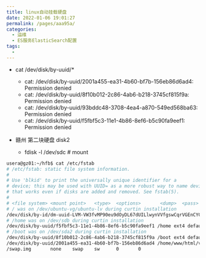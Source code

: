 ```yaml
---
title: linux自动挂载硬盘
date: 2022-01-06 19:01:27
permalink: /pages/aaa95a/
categories:
  - 运维
  - ES服务ElasticSearch配置
tags:
  - 
---
```



* cat /dev/disk/by-uuid/*
  * cat: /dev/disk/by-uuid/2001a455-ea31-4b60-bf7b-156eb86d6ad4: Permission denied
  * cat: /dev/disk/by-uuid/8f10b012-2c86-4ab6-b218-3745cf815f9a: Permission denied
  * cat: /dev/disk/by-uuid/93bddc48-3708-4ea4-a870-549ed568ba63: Permission denied
  * cat: /dev/disk/by-uuid/f5fbf5c3-11e1-4b86-8ef6-b5c90fa9eef1: Permission denied

* 赣州 第二块硬盘 disk2
  * fdisk -l /dev/sdc  # mount 

``` bash
usera@gz01:~/hfb$ cat /etc/fstab 
# /etc/fstab: static file system information.
#
# Use 'blkid' to print the universally unique identifier for a
# device; this may be used with UUID= as a more robust way to name devices
# that works even if disks are added and removed. See fstab(5).
#
# <file system> <mount point>   <type>  <options>       <dump>  <pass>
# / was on /dev/ubuntu-vg/ubuntu-lv during curtin installation
/dev/disk/by-id/dm-uuid-LVM-VW3fvMP90eu9dOyDL67dUILlwynVVfgswCqrVGEnCYCqv8C1G2TxgPT6urfQtHuC / ext4 defaults 0 0
# /home was on /dev/sdb during curtin installation
/dev/disk/by-uuid/f5fbf5c3-11e1-4b86-8ef6-b5c90fa9eef1 /home ext4 defaults 0 0
# /boot was on /dev/sda2 during curtin installation
/dev/disk/by-uuid/8f10b012-2c86-4ab6-b218-3745cf815f9a /boot ext4 defaults 0 0
/dev/disk/by-uuid/2001a455-ea31-4b60-bf7b-156eb86d6ad4 /home/www/html/video/disk2 ext4 defaults 0 0
/swap.img       none    swap    sw      0       0
```




